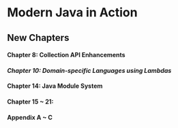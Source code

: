 # Modern Java in Action

## New Chapters


#### Chapter 8: Collection API Enhancements


#### _Chapter 10: Domain-specific Languages using Lambdas_ 


#### Chapter 14: Java Module System


#### Chapter 15 ~ 21: 


#### Appendix A ~ C